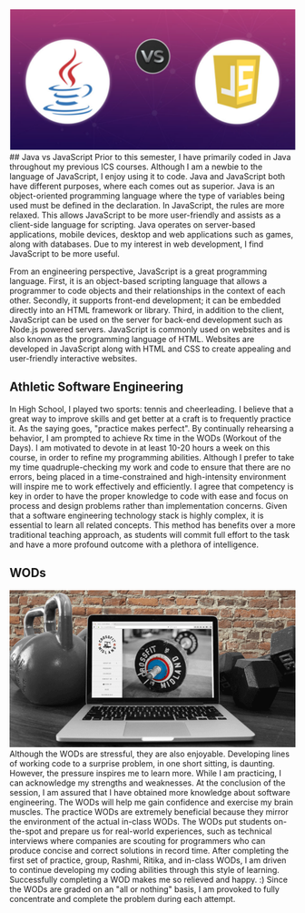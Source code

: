 

<img class="ui medium spaced image" src="../images/js.png">
## Java vs JavaScript
Prior to this semester, I have primarily coded in Java throughout my previous ICS courses. Although I am a newbie to the language of JavaScript, I enjoy using it to code. Java and JavaScript both have different purposes, where each comes out as superior. Java is an object-oriented programming language where the type of variables being used must be defined in the declaration. In JavaScript, the rules are more relaxed. This allows JavaScript to be more user-friendly and assists as a client-side language for scripting. Java operates on server-based applications, mobile devices, desktop and web applications such as games, along with databases. Due to my interest in web development, I find JavaScript to be more useful.  

From an engineering perspective, JavaScript is a great programming language. First, it is an object-based scripting language that allows a programmer to code objects and their relationships in the context of each other. Secondly, it supports front-end development; it can be embedded directly into an HTML framework or library. Third, in addition to the client, JavaScript can be used on the server for back-end development such as Node.js powered servers. JavaScript is commonly used on websites and is also known as the programming language of HTML. Websites are developed in JavaScript along with HTML and CSS to create appealing and user-friendly interactive websites. 

## Athletic Software Engineering

In High School, I played two sports: tennis and cheerleading. I believe that a great way to improve skills and get better at a craft is to frequently practice it. As the saying goes, "practice makes perfect". By continually rehearsing a behavior, I am prompted to achieve Rx time in the WODs (Workout of the Days). I am motivated to devote in at least 10-20 hours a week on this course, in order to refine my programming abilities. Although I prefer to take my time quadruple-checking my work and code to ensure that there are no errors, being placed in a time-constrained and high-intensity environment will inspire me to work effectively and efficiently. I agree that competency is key in order to have the proper knowledge to code with ease and focus on process and design problems rather than implementation concerns. Given that a software engineering technology stack is highly complex, it is essential to learn all related concepts. This method has benefits over a more traditional teaching approach, as students will commit full effort to the task and have a more profound outcome with a plethora of intelligence.

## WODs
<img class="ui medium right spaced image" src="../images/wod.png">Although the WODs are stressful, they are also enjoyable. Developing lines of working code to a surprise problem, in one short sitting, is daunting. However, the pressure inspires me to learn more. While I am practicing, I can acknowledge my strengths and weaknesses. At the conclusion of the session, I am assured that I have obtained more knowledge about software engineering. The WODs will help me gain confidence and exercise my brain muscles. The practice WODs are extremely beneficial because they mirror the environment of the actual in-class WODs. The WODs put students on-the-spot and prepare us for real-world experiences, such as technical interviews where companies are scouting for programmers who can produce concise and correct solutions in record time. After completing the first set of practice, group, Rashmi, Ritika, and in-class WODs, I am driven to continue developing my coding abilities through this style of learning. Successfully completing a WOD makes me so relieved and happy. :) Since the WODs are graded on an "all or nothing" basis, I am provoked to fully concentrate and complete the problem during each attempt.
